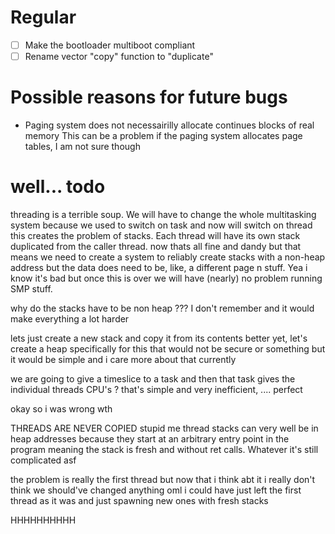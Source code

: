 # Regular

- [ ] Make the bootloader multiboot compliant
- [ ] Rename vector "copy" function to "duplicate"

# Possible reasons for future bugs

- Paging system does not necessairilly allocate continues blocks of real memory
  This can be a problem if the paging system allocates page tables,
  I am not sure though

# well... todo

threading is a terrible soup. We will have to change the whole multitasking 
system because we used to switch on task and now will switch on thread
this creates the problem of stacks. Each thread will have its own stack
duplicated from the caller thread. now thats all fine and dandy but that means
we need to create a system to reliably create stacks with a non-heap address
but the data does need to be, like, a different page n stuff. Yea i know it's bad
but once this is over we will have (nearly) no problem running SMP stuff.

why do the stacks have to be non heap ??? I don't remember and it would make 
everything a lot harder

lets just create a new stack and copy it from its contents
better yet, let's create a heap specifically for this
that would not be secure or something but it would be simple and i care more
about that currently

we are going to give a timeslice to a task
and then that task gives the individual threads CPU's ?
that's simple and very inefficient, .... perfect

okay so i was wrong wth

THREADS ARE NEVER COPIED stupid me
thread stacks can very well be in heap addresses because they start at an 
arbitrary entry point in the program meaning the stack is fresh and without 
ret calls. Whatever it's still complicated asf

the problem is really the first thread but now that i think abt it i really don't 
think we should've changed anything oml i could have just left the first thread as
it was and just spawning new ones with fresh stacks

HHHHHHHHHH
